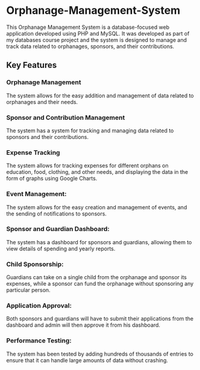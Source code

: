 # Orphanage-Management-System

This Orphanage Management System is a database-focused web application developed using PHP and MySQL. It was developed as part of my databases course project and the system is designed to manage and track data related to orphanages, sponsors, and their contributions.

## Key Features

### Orphanage Management

The system allows for the easy addition and management of data related to orphanages and their needs.

### Sponsor and Contribution Management

The system has a system for tracking and managing data related to sponsors and their contributions.

### Expense Tracking

The system allows for tracking expenses for different orphans on education, food, clothing, and other needs, and displaying the data in the form of graphs using Google Charts.

### Event Management:

The system allows for the easy creation and management of events, and the sending of notifications to sponsors.

### Sponsor and Guardian Dashboard:

The system has a dashboard for sponsors and guardians, allowing them to view details of spending and yearly reports.

### Child Sponsorship:

Guardians can take on a single child from the orphanage and sponsor its expenses, while a sponsor can fund the orphanage without sponsoring any particular person.

### Application Approval:

Both sponsors and guardians will have to submit their applications from the dashboard and admin will then approve it from his dashboard.

### Performance Testing:

The system has been tested by adding hundreds of thousands of entries to ensure that it can handle large amounts of data without crashing.
